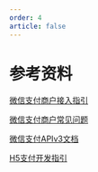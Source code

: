 ```yaml
---
order: 4
article: false
---
```


# 参考资料

[微信支付商户接入指引](https://pay.weixin.qq.com/static/applyment_guide/applyment_index.shtml)

[微信支付商户常见问题](https://kf.qq.com/product/wechatpaymentmerchant.html)

[微信支付APIv3文档](https://pay.weixin.qq.com/wiki/doc/apiv3/index.shtml)  

[H5支付开发指引](https://pay.weixin.qq.com/wiki/doc/api/H5.php?chapter=15_4)

<BiliBili bvid="BV1US4y1D77m" :danmaku="false"/>